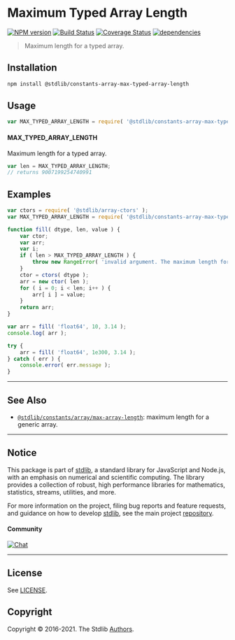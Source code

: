 <!--

@license Apache-2.0

Copyright (c) 2018 The Stdlib Authors.

Licensed under the Apache License, Version 2.0 (the "License");
you may not use this file except in compliance with the License.
You may obtain a copy of the License at

   http://www.apache.org/licenses/LICENSE-2.0

Unless required by applicable law or agreed to in writing, software
distributed under the License is distributed on an "AS IS" BASIS,
WITHOUT WARRANTIES OR CONDITIONS OF ANY KIND, either express or implied.
See the License for the specific language governing permissions and
limitations under the License.

-->

# Maximum Typed Array Length

[![NPM version][npm-image]][npm-url] [![Build Status][test-image]][test-url] [![Coverage Status][coverage-image]][coverage-url] [![dependencies][dependencies-image]][dependencies-url]

> Maximum length for a typed array.

<!-- Section to include introductory text. Make sure to keep an empty line after the intro `section` element and another before the `/section` close. -->

<section class="intro">

</section>

<!-- /.intro -->

<!-- Package usage documentation. -->

<section class="installation">

## Installation

```bash
npm install @stdlib/constants-array-max-typed-array-length
```

</section>

<section class="usage">

## Usage

```javascript
var MAX_TYPED_ARRAY_LENGTH = require( '@stdlib/constants-array-max-typed-array-length' );
```

#### MAX_TYPED_ARRAY_LENGTH

Maximum length for a typed array.

```javascript
var len = MAX_TYPED_ARRAY_LENGTH;
// returns 9007199254740991
```

</section>

<!-- /.usage -->

<!-- Package usage notes. Make sure to keep an empty line after the `section` element and another before the `/section` close. -->

<section class="notes">

</section>

<!-- /.notes -->

<!-- Package usage examples. -->

<section class="examples">

## Examples

<!-- eslint-disable stdlib/new-cap-error -->

<!-- eslint no-undef: "error" -->

```javascript
var ctors = require( '@stdlib/array-ctors' );
var MAX_TYPED_ARRAY_LENGTH = require( '@stdlib/constants-array-max-typed-array-length' );

function fill( dtype, len, value ) {
    var ctor;
    var arr;
    var i;
    if ( len > MAX_TYPED_ARRAY_LENGTH ) {
        throw new RangeError( 'invalid argument. The maximum length for a typed array is '+MAX_TYPED_ARRAY_LENGTH+'.' );
    }
    ctor = ctors( dtype );
    arr = new ctor( len );
    for ( i = 0; i < len; i++ ) {
        arr[ i ] = value;
    }
    return arr;
}

var arr = fill( 'float64', 10, 3.14 );
console.log( arr );

try {
    arr = fill( 'float64', 1e300, 3.14 );
} catch ( err ) {
    console.error( err.message );
}
```

</section>

<!-- /.examples -->

<!-- Section to include cited references. If references are included, add a horizontal rule *before* the section. Make sure to keep an empty line after the `section` element and another before the `/section` close. -->

<section class="references">

</section>

<!-- /.references -->

<!-- Section for related `stdlib` packages. Do not manually edit this section, as it is automatically populated. -->

<section class="related">

* * *

## See Also

-   [`@stdlib/constants/array/max-array-length`][@stdlib/constants/array/max-array-length]: maximum length for a generic array.

</section>

<!-- /.related -->

<!-- Section for all links. Make sure to keep an empty line after the `section` element and another before the `/section` close. -->


<section class="main-repo" >

* * *

## Notice

This package is part of [stdlib][stdlib], a standard library for JavaScript and Node.js, with an emphasis on numerical and scientific computing. The library provides a collection of robust, high performance libraries for mathematics, statistics, streams, utilities, and more.

For more information on the project, filing bug reports and feature requests, and guidance on how to develop [stdlib][stdlib], see the main project [repository][stdlib].

#### Community

[![Chat][chat-image]][chat-url]

---

## License

See [LICENSE][stdlib-license].


## Copyright

Copyright &copy; 2016-2021. The Stdlib [Authors][stdlib-authors].

</section>

<!-- /.stdlib -->

<!-- Section for all links. Make sure to keep an empty line after the `section` element and another before the `/section` close. -->

<section class="links">

[npm-image]: http://img.shields.io/npm/v/@stdlib/constants-array-max-typed-array-length.svg
[npm-url]: https://npmjs.org/package/@stdlib/constants-array-max-typed-array-length

[test-image]: https://github.com/stdlib-js/constants-array-max-typed-array-length/actions/workflows/test.yml/badge.svg
[test-url]: https://github.com/stdlib-js/constants-array-max-typed-array-length/actions/workflows/test.yml

[coverage-image]: https://img.shields.io/codecov/c/github/stdlib-js/constants-array-max-typed-array-length/main.svg
[coverage-url]: https://codecov.io/github/stdlib-js/constants-array-max-typed-array-length?branch=main

[dependencies-image]: https://img.shields.io/david/stdlib-js/constants-array-max-typed-array-length.svg
[dependencies-url]: https://david-dm.org/stdlib-js/constants-array-max-typed-array-length/main

[chat-image]: https://img.shields.io/gitter/room/stdlib-js/stdlib.svg
[chat-url]: https://gitter.im/stdlib-js/stdlib/

[stdlib]: https://github.com/stdlib-js/stdlib

[stdlib-authors]: https://github.com/stdlib-js/stdlib/graphs/contributors

[stdlib-license]: https://raw.githubusercontent.com/stdlib-js/constants-array-max-typed-array-length/main/LICENSE

<!-- <related-links> -->

[@stdlib/constants/array/max-array-length]: https://github.com/stdlib-js/constants-array-max-array-length

<!-- </related-links> -->

</section>

<!-- /.links -->
